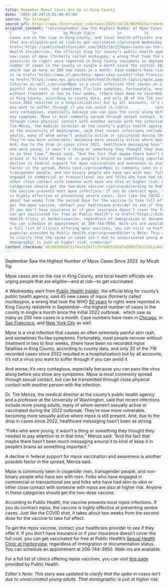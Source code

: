 ```yaml
---
title: Remember Mpox? Cases Are Up in King County
date: '2025-10-24T15:01:00-07:00'
source: The Stranger
source_url: https://www.thestranger.com/news/2025/10/24/80296254/remember-mpox-cases-are-up-in-king-county
original_content: "<div>September Saw the Highest Number of Mpox Cases Since 2022&nbsp;</div>\n
  \         \n            by Micah Yip\n          \n          \n          \n            <p>Mpox
  cases are on the rise in King County, and local health officials are urging people
  that are eligible—and at risk—to get vaccinated.</p>\n<p>A Wednesday alert from <a
  href=\"https://publichealthinsider.com/2025/10/22/mpox-cases-on-the-rise-in-king-county/\">Public
  Health Insider</a>, the official blog for county’s public health agency, said 45
  new cases of mpox (formerly called monkeypox, a wrong that took the WHO <a href=\"https://www.who.int/news/item/28-11-2022-who-recommends-new-name-for-monkeypox-disease\">50
  years</a> to right) were reported in King County residents in September—the highest
  number of cases in the county in single a month since the initial 2022 outbreak. 
  which saw as many as 200 new cases in a month. Case numbers have risen in <a href=\"https://www.chicago.gov/city/en/depts/cdph/provdrs/infectious_disease/supp_info/mpox-home/mpox-dashboard.html\">Chicago</a>,
  in <a href=\"https://www.sf.gov/data--mpox-case-counts\">San Francisco</a>, and
  <a href=\"https://www.nyc.gov/site/doh/health/health-topics/mpox.page\">New York
  City</a> as well.</p>\n<p>Mpox is a viral infection that causes an often extremely
  painful skin rash, and sometimes flu-like symptoms. Fortunately, most people recover
  without treatment in two to four weeks, (there have been no recorded mpox fatalities
  in King County, according to county data, and only 20 of the 716 recorded cases
  since 2022 resulted in a hospitalization) but by all accounts, it’s not a virus
  you want to suffer through if you can avoid it.</p>\n            <p>And worse, it’s
  very contagious, especially because you can pass the virus along before you show
  any symptoms. Mpox is most commonly spread through sexual contact, but can be transmitted
  through close physical contact with another person with the infection.</p>\n<p>Dr.
  Tim Menza, the medical director at the county’s public health agency and a professor
  at the University of Washington, said that recent infections include more young
  adults, many of whom weren’t sexually active or vaccinated during the 2022 outbreak.
  They’re now more vulnerable, becoming more sexually active where mpox is still present.
  And, due to the drop in cases since 2022, healthcare messaging hasn’t been as strong.</p>\n<p>“Folks
  who were young, it wasn’t a thing or something they thought they needed to pay attention
  to in that time,” Menza said. “And the fact that maybe there hasn’t been much messaging
  around it to kind of keep it in people’s brains as something important.”</p>\n<p>A
  decline in federal support for mpox vaccination and awareness is another possible
  factor in the spread, Menza said.</p>\n<p>Mpox is commonly seen in cisgender men,
  transgender people, and non-binary people who have sex with men. Folks who have
  engaged in commercial or transactional sex and folks who have had skin-to-skin or
  other close contact with someone with mpox are also at higher risk. Anyone in these
  categories should get the two-dose vaccine.</p>\n<p>According to Public Health,
  the vaccine prevents most mpox infections. If you do contract mpox, the vaccine
  is highly effective at preventing severe cases. Just like the COVID shot, it takes
  about two weeks from the second dose for the vaccine to take full effect.</p>\n<p>To
  get the mpox vaccine, contact your healthcare provider to see if they offer it.
  If you don’t have insurance or if your insurance doesn’t cover the full cost, you
  can get vaccinated for free at Public Health’s <a href=\"https://kingcounty.gov/en/dept/dph/health-safety/health-centers-programs-services/public-health-centers/sexual-health-clinic\">Sexual
  Health Clinic at Harborview</a>, regardless of immigration or documentation status.
  You can schedule an appointment at 206-744-3950. Walk-ins are available.</p>\n<p>For
  a full list of clinics offering mpox vaccines, you can visit <a href=\"https://kingcounty.gov/en/dept/dph/health-safety/disease-illness/mpox/vaccine\">this
  page</a> provided by Public Health.</p>\n<p><em>Editor's Note: This story was updated
  to clarify that the spike in cases isn't due to unvaccinated young adults. That
  demographic is just at higher risk. </em></p>"
content_checksum: 663063b0da711f4afe241f1fbfd4b5185dfa2b85f26113a11c4e27d10a2f0fb4
---
```


September Saw the Highest Number of Mpox Cases Since 2022&nbsp;
 by Micah Yip 

Mpox cases are on the rise in King County, and local health officials are urging people that are eligible—and at risk—to get vaccinated.

A Wednesday alert from&nbsp;[Public Health Insider](https://publichealthinsider.com/2025/10/22/mpox-cases-on-the-rise-in-king-county/), the official blog for county’s public health agency, said 45 new cases of mpox (formerly called monkeypox, a wrong that took the WHO [50 years](https://www.who.int/news/item/28-11-2022-who-recommends-new-name-for-monkeypox-disease) to right) were reported in King County residents in September—the highest number of cases in the county in single a month since the initial 2022 outbreak.&nbsp; which saw as many as 200 new cases in a month. Case numbers have risen in [Chicago](https://www.chicago.gov/city/en/depts/cdph/provdrs/infectious_disease/supp_info/mpox-home/mpox-dashboard.html), in [San Francisco](https://www.sf.gov/data--mpox-case-counts), and [New York City](https://www.nyc.gov/site/doh/health/health-topics/mpox.page) as well.

Mpox is a viral infection that causes an often extremely painful skin rash, and sometimes flu-like symptoms. Fortunately, most people recover without treatment in two to four weeks, (there have been no recorded mpox fatalities in King County, according to county data, and only 20 of the 716 recorded cases since 2022 resulted in a hospitalization) but by all accounts, it’s not a virus you want to suffer through if you can avoid it.

And worse, it’s very contagious, especially because you can pass the virus along before you show any symptoms. Mpox is most commonly spread through sexual contact, but can be transmitted through close physical contact with another person with the infection.

Dr. Tim Menza, the medical director at the county’s public health agency and a professor at the University of Washington, said that recent infections include more young adults, many of whom weren’t sexually active or vaccinated during the 2022 outbreak. They’re now more vulnerable, becoming more sexually active where mpox is still present. And, due to the drop in cases since 2022, healthcare messaging hasn’t been as strong.

“Folks who were young, it wasn’t a thing or something they thought they needed to pay attention to in that time,” Menza said. “And the fact that maybe there hasn’t been much messaging around it to kind of keep it in people’s brains as something important.”

A decline in federal support for mpox vaccination and awareness is another possible factor in the spread, Menza said.

Mpox is commonly seen in cisgender men, transgender people, and non-binary people who have sex with men. Folks who have engaged in commercial or transactional sex and folks who have had skin-to-skin or other close contact with someone with mpox are also at higher risk. Anyone in these categories should get the two-dose vaccine.

According to Public Health, the vaccine prevents most mpox infections. If you do contract mpox, the vaccine is highly effective at preventing severe cases. Just like the COVID shot, it takes about two weeks from the second dose for the vaccine to take full effect.

To get the mpox vaccine, contact your healthcare provider to see if they offer it. If you don’t have insurance or if your insurance doesn’t cover the full cost, you can get vaccinated for free at Public Health’s [Sexual Health Clinic at Harborview](https://kingcounty.gov/en/dept/dph/health-safety/health-centers-programs-services/public-health-centers/sexual-health-clinic), regardless of immigration or documentation status. You can schedule an appointment at 206-744-3950. Walk-ins are available.

For a full list of clinics offering mpox vaccines, you can visit [this page](https://kingcounty.gov/en/dept/dph/health-safety/disease-illness/mpox/vaccine) provided by Public Health.

_Editor's Note: This story was updated to clarify that the spike in cases isn't due to unvaccinated young adults. That demographic is just at higher risk.&nbsp;_

